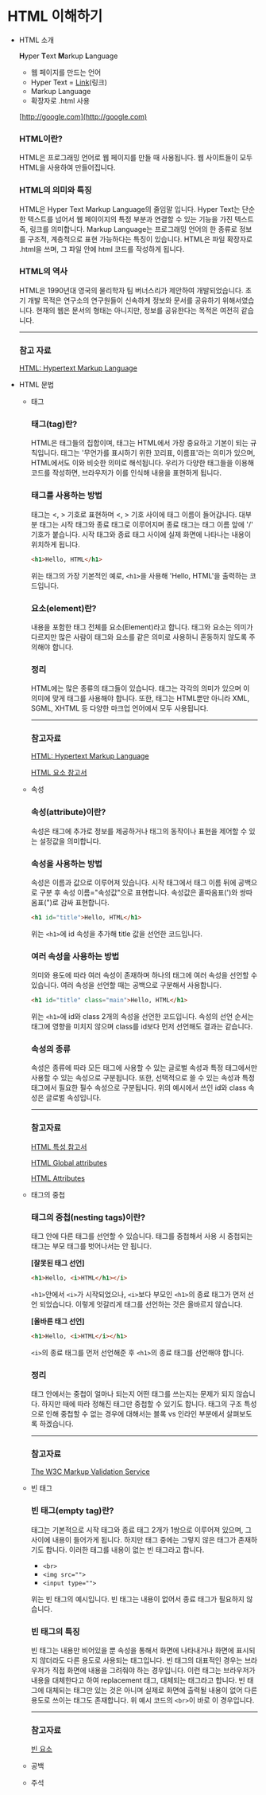 # HTML 이해하기

- HTML 소개

    **H**yper **T**ext **M**arkup **L**anguage

    - 웹 페이지를 만드는 언어
    - Hyper Text = [Link](http://google.com)(링크)
    - Markup Language
    - 확장자로 .html 사용

    [http://google.com](http://google.com)

    ### HTML이란?

    HTML은 프로그래밍 언어로 웹 페이지를 만들 때 사용됩니다.
    웹 사이트들이 모두 HTML을 사용하여 만들어집니다.

    ### HTML의 의미와 특징

    HTML은 Hyper Text Markup Language의 줄임말 입니다.
    Hyper Text는 단순한 텍스트를 넘어서 웹 페이이지의 특정 부분과 연결할 수 있는 기능을 가진 텍스트 즉, 링크를 의미합니다.
    Markup Language는 프로그래밍 언어의 한 종류로 정보를 구조적, 계층적으로 표현 가능하다는 특징이 있습니다.
    HTML은 파일 확장자로 .html을 쓰며, 그 파일 안에 html 코드를 작성하게 됩니다.

    ### HTML의 역사

    HTML은 1990년대 영국의 물리학자 팀 버너스리가 제안하여 개발되었습니다.
    초기 개발 목적은 연구소의 연구원들이 신속하게 정보와 문서를 공유하기 위해서였습니다.
    현재의 웹은 문서의 형태는 아니지만, 정보를 공유한다는 목적은 여전히 같습니다.

    ---

    ### 참고 자료

    [HTML: Hypertext Markup Language](https://developer.mozilla.org/ko/docs/Web/HTML)

- HTML 문법
    - 태그

        ### 태그(tag)란?

        HTML은 태그들의 집합이며, 태그는 HTML에서 가장 중요하고 기본이 되는 규칙입니다.
        태그는 '무언가를 표시하기 위한 꼬리표, 이름표'라는 의미가 있으며, HTML에서도 이와 비슷한 의미로 해석됩니다.
        우리가 다양한 태그들을 이용해 코드를 작성하면, 브라우저가 이를 인식해 내용을 표현하게 됩니다.

        ### 태그를 사용하는 방법

        태그는 <, > 기호로 표현하며 <, > 기호 사이에 태그 이름이 들어갑니다.
        대부분 태그는 시작 태그와 종료 태그로 이루어지며 종료 태그는 태그 이름 앞에 '/' 기호가 붙습니다.
        시작 태그와 종료 태그 사이에 실제 화면에 나타나는 내용이 위치하게 됩니다.

        ```html
        <h1>Hello, HTML</h1>
        ```

        위는 태그의 가장 기본적인 예로, `<h1>`을 사용해 'Hello, HTML'을 출력하는 코드입니다.

        ### 요소(element)란?

        내용을 포함한 태그 전체를 요소(Element)라고 합니다.
        태그와 요소는 의미가 다르지만 많은 사람이 태그와 요소를 같은 의미로 사용하니 혼동하지 않도록 주의해야 합니다.

        ### 정리

        HTML에는 많은 종류의 태그들이 있습니다.
        태그는 각각의 의미가 있으며 이 의미에 맞게 태그를 사용해야 합니다.
        또한, 태그는 HTML뿐만 아니라 XML, SGML, XHTML 등 다양한 마크업 언어에서 모두 사용됩니다.

        ---

        ### 참고자료

        [HTML: Hypertext Markup Language](https://developer.mozilla.org/ko/docs/Web/HTML)

        [HTML 요소 참고서](https://developer.mozilla.org/ko/docs/Web/HTML/Element)

    - 속성

        ### 속성(attribute)이란?

        속성은 태그에 추가로 정보를 제공하거나 태그의 동작이나 표현을 제어할 수 있는 설정값을 의미합니다.

        ### 속성을 사용하는 방법

        속성은 이름과 값으로 이루어져 있습니다.
        시작 태그에서 태그 이름 뒤에 공백으로 구분 후 속성 이름="속성값"으로 표현합니다.
        속성값은 홑따옴표(')와 쌍따옴표(")로 감싸 표현합니다.

        ```html
        <h1 id="title">Hello, HTML</h1>
        ```

        위는 `<h1>`에 id 속성을 추가해 title 값을 선언한 코드입니다.

        ### 여러 속성을 사용하는 방법

        의미와 용도에 따라 여러 속성이 존재하며 하나의 태그에 여러 속성을 선언할 수 있습니다.
        여러 속성을 선언할 때는 공백으로 구분해서 사용합니다.

        ```html
        <h1 id="title" class="main">Hello, HTML</h1>
        ```

        위는 `<h1>`에 id와 class 2개의 속성을 선언한 코드입니다.
        속성의 선언 순서는 태그에 영향을 미치지 않으며 class를 id보다 먼저 선언해도 결과는 같습니다.

        ### 속성의 종류

        속성은 종류에 따라 모든 태그에 사용할 수 있는 글로벌 속성과 특정 태그에서만 사용할 수 있는 속성으로 구분됩니다.
        또한, 선택적으로 쓸 수 있는 속성과 특정 태그에서 필요한 필수 속성으로 구분됩니다.
        위의 예시에서 쓰인 id와 class 속성은 글로벌 속성입니다.

        ---

        ### 참고자료

        [HTML 특성 참고서](https://developer.mozilla.org/ko/docs/Web/HTML/Attributes)

        [HTML Global attributes](https://www.w3schools.com/tags/ref_standardattributes.asp)

        [HTML Attributes](https://www.w3schools.com/tags/ref_attributes.asp)

    - 태그의 중첩

        ### 태그의 중첩(nesting tags)이란?

        태그 안에 다른 태그를 선언할 수 있습니다.
        태그를 중첩해서 사용 시 중첩되는 태그는 부모 태그를 벗어나서는 안 됩니다.

        **[잘못된 태그 선언]**

        ```html
        <h1>Hello, <i>HTML</h1></i>
        ```

        `<h1>`안에서 `<i>`가 시작되었으나, `<i>`보다 부모인 `<h1>`의 종료 태그가 먼저 선언 되었습니다.
        이렇게 엇갈리게 태그를 선언하는 것은 올바르지 않습니다.

        **[올바른 태그 선언]**

        ```html
        <h1>Hello, <i>HTML</i></h1>
        ```

        `<i>`의 종료 태그를 먼저 선언해준 후 `<h1>`의 종료 태그를 선언해야 합니다.

        ### 정리

        태그 안에서는 중첩이 얼마나 되는지 어떤 태그를 쓰는지는 문제가 되지 않습니다.
        하지만 때에 따라 정해진 태그만 중첩할 수 있기도 합니다.
        태그의 구조 특성으로 인해 중첩할 수 없는 경우에 대해서는 블록 vs 인라인 부분에서 살펴보도록 하겠습니다.

        ---

        ### 참고자료

        [The W3C Markup Validation Service](http://validator.kldp.org/)

    - 빈 태그

        ### 빈 태그(empty tag)란?

        태그는 기본적으로 시작 태그와 종료 태그 2개가 1쌍으로 이루어져 있으며, 그 사이에 내용이 들어가게 됩니다.
        하지만 태그 중에는 그렇지 않은 태그가 존재하기도 합니다.
        이러한 태그를 내용이 없는 빈 태그라고 합니다.

        - `<br>`
        - `<img src="">`
        - `<input type="">`

        위는 빈 태그의 예시입니다.
        빈 태그는 내용이 없어서 종료 태그가 필요하지 않습니다.

        ### 빈 태그의 특징

        빈 태그는 내용만 비어있을 뿐 속성을 통해서 화면에 나타내거나 화면에 표시되지 않더라도 다른 용도로 사용되는 태그입니다.
        빈 태그의 대표적인 경우는 브라우저가 직접 화면에 내용을 그려줘야 하는 경우입니다.
        이런 태그는 브라우저가 내용을 대체한다고 하여 replacement 태그, 대체되는 태그라고 합니다.
        빈 태그에 대체되는 태그만 있는 것은 아니며 실제로 화면에 출력될 내용이 없어 다른 용도로 쓰이는 태그도 존재합니다.
        위 예시 코드의 `<br>`이 바로 이 경우입니다.

        ---

        ### 참고자료

        [빈 요소](https://developer.mozilla.org/ko/docs/Glossary/Empty_element)

    - 공백
    - 주석